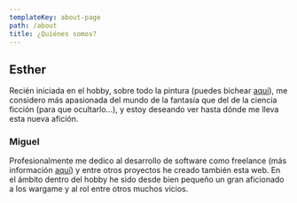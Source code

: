 ```yaml
---
templateKey: about-page
path: /about
title: ¿Quiénes somos?
---
```

## Esther

Recién iniciada en el hobby, sobre todo la pintura (puedes bichear [aquí](https://www.instagram.com/lady_toxiclake/)), me considero más apasionada del mundo de la fantasía que del de la ciencia ficción (para que ocultarlo...), y estoy deseando ver hasta dónde me lleva esta nueva afición.

### Miguel

Profesionalmente me dedico al desarrollo de software como freelance (más información [aquí](https://www.mzrdeveloper.com/)) y entre otros proyectos he creado también esta web. En el ámbito dentro del hobby he sido desde bien pequeño un gran aficionado a los wargame y al rol entre otros muchos vicios.